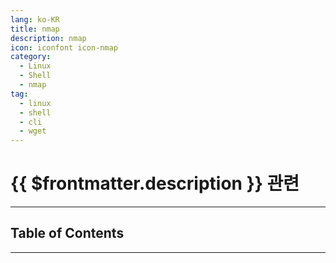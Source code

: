 ```yaml
---
lang: ko-KR
title: nmap
description: nmap
icon: iconfont icon-nmap
category:
  - Linux
  - Shell
  - nmap
tag:
  - linux
  - shell
  - cli
  - wget
---
```


# {{ $frontmatter.description }} 관련

<ShieldsGroup logos="gnubash,gnometerminal,apple,linux"/>

---

## Table of Contents

<ToCLocal basePath="/tool/nmap/" />

---

<TagLinks />